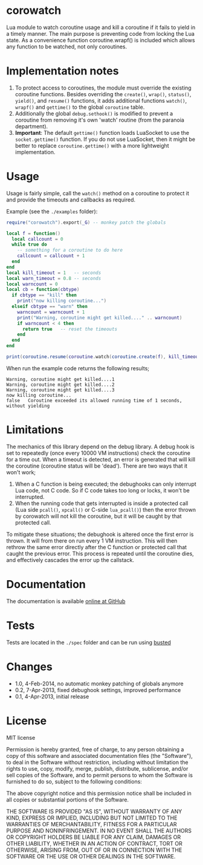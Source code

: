 corowatch
=========

Lua module to watch coroutine usage and kill a coroutine if it fails to yield in a timely manner. The main purpose is preventing code from locking the Lua state.
As a convenience function coroutine.wrapf() is included which allows any function to be watched, not only coroutines.


Implementation notes
====================

1. To protect access to coroutines, the module must override the existing coroutine functions. Besides overriding the `create()`, `wrap()`, `status()`, `yield()`, and `resume()` functions, it adds additional functions `watch()`, `wrapf()` and `gettime()` to the global `coroutine` table. 
1. Additionally the global `debug.sethook()` is modified to prevent a coroutine from removing it's own 'watch' routine (from the paranoia department).
1. __Important__: The default `gettime()` function loads LuaSocket to use the `socket.gettime()` function. If you do not use LuaSocket, then it might be better to replace `coroutine.gettime()` with a more lightweight implementation.


Usage
=====
Usage is fairly simple, call the `watch()` method on a coroutine to protect it and provide the timeouts and callbacks as required.

Example (see the `./examples` folder):

```lua
require("corowatch").export(_G) -- monkey patch the globals

local f = function()
  local callcount = 0
  while true do
    -- something for a coroutine to do here
    callcount = callcount + 1
  end
end
local kill_timeout = 1   -- seconds
local warn_timeout = 0.8 -- seconds
local warncount = 0
local cb = function(cbtype)
  if cbtype == "kill" then 
    print("now killing coroutine...")
  elseif cbtype == "warn" then 
    warncount = warncount + 1
    print("Warning, coroutine might get killed...." .. warncount)
    if warncount < 4 then
      return true   -- reset the timeouts
    end
  end
end

print(coroutine.resume(coroutine.watch(coroutine.create(f), kill_timeout, warn_timeout, cb)))
````

When run the example code returns the following results;
````
Warning, coroutine might get killed....1
Warning, coroutine might get killed....2
Warning, coroutine might get killed....3
now killing coroutine...
false	Coroutine exceeded its allowed running time of 1 seconds, without yielding
````


Limitations
===========

The mechanics of this library depend on the debug library. A debug hook is set to repeatedly (once every 10000 VM instructions) check the coroutine for a time out. When a timeout is detected, an error is generated that will kill the coroutine (coroutine status will be 'dead'). There are two ways that it won't work;

1. When a C function is being executed; the debughooks can only interrupt Lua code, not C code. So if C code takes too long or locks, it won't be interrupted.
1. When the running code that gets interrupted is inside a protected call (Lua side `pcall()`, `xpcall()` or C-side `lua_pcall()`) then the error thrown by corowatch will not kill the coroutine, but it will be caught by that protected call.

To mitigate these situations; the debughook is altered once the first error is thrown. It will from there on run every 1 VM instruction. This will then rethrow the same error directly after the C function or protected call that caught the previous error. This process is repeated until the coroutine dies, and effectively cascades the error up the callstack.


Documentation
=============

The documentation is available [online at GitHub](http://tieske.github.com/corowatch/)


Tests
=====

Tests are located in the `./spec` folder and can be run using [busted](http://olivinelabs.com/busted/)


Changes
=======

- 1.0, 4-Feb-2014, no automatic monkey patching of globals anymore
- 0.2, 7-Apr-2013, fixed debughook settings, improved performance
- 0.1, 4-Apr-2013, initial release


License
=======

MIT license

Permission is hereby granted, free of charge, to any person obtaining a copy of this software and associated documentation files (the "Software"), to deal in the Software without restriction, including without limitation the rights to use, copy, modify, merge, publish, distribute, sublicense, and/or sell copies of the Software, and to permit persons to whom the Software is furnished to do so, subject to the following conditions:

The above copyright notice and this permission notice shall be included in all copies or substantial portions of the Software.

THE SOFTWARE IS PROVIDED "AS IS", WITHOUT WARRANTY OF ANY KIND, EXPRESS OR IMPLIED, INCLUDING BUT NOT LIMITED TO THE WARRANTIES OF MERCHANTABILITY, FITNESS FOR A PARTICULAR PURPOSE AND NONINFRINGEMENT. IN NO EVENT SHALL THE AUTHORS OR COPYRIGHT HOLDERS BE LIABLE FOR ANY CLAIM, DAMAGES OR OTHER LIABILITY, WHETHER IN AN ACTION OF CONTRACT, TORT OR OTHERWISE, ARISING FROM, OUT OF OR IN CONNECTION WITH THE SOFTWARE OR THE USE OR OTHER DEALINGS IN THE SOFTWARE.

